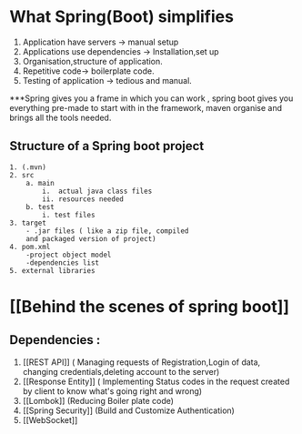# What Spring(Boot) simplifies
1. Application have servers -> manual setup 
2. Applications use dependencies -> Installation,set up 
3. Organisation,structure of application. 
4. Repetitive code-> boilerplate code.
5. Testing of application -> tedious and manual.

***Spring gives you a frame in which you can work , spring boot gives you everything pre-made to start with in the framework, maven organise and brings all the tools needed.

## Structure of a Spring boot project 
	1. (.mvn)
	2. src 
		a. main
			i.  actual java class files
			ii. resources needed
		b. test
			i. test files
	3. target
		- .jar files ( like a zip file, compiled 
		and packaged version of project)
	4. pom.xml
		-project object model
		-dependencies list
	5. external libraries

# [[Behind the scenes of spring boot]]


## Dependencies : 

1. [[REST API]] ( Managing requests of Registration,Login of data, changing credentials,deleting account to the server)
2. [[Response Entity]] ( Implementing Status codes in the request created by client to know what's going right and wrong)
3. [[Lombok]] (Reducing Boiler plate code)
4. [[Spring Security]] (Build and Customize Authentication)
5. [[WebSocket]]




